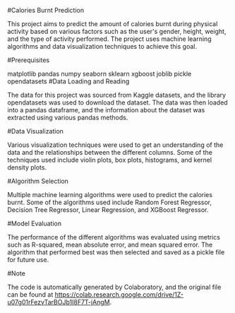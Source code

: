 #Calories Burnt Prediction
   
This project aims to predict the amount of calories burnt during physical activity based on various factors such as the user's gender, height, weight, and the type of activity performed. 
The project uses machine learning algorithms and data visualization techniques to achieve this goal.

#Prerequisites
 
matplotlib
pandas
numpy
seaborn
sklearn
xgboost
joblib
pickle
opendatasets
 #Data Loading and Reading
 
The data for this project was sourced from Kaggle datasets, and the library opendatasets was used to download the dataset. The data was then loaded into a pandas dataframe, and the information about the dataset was extracted using various pandas methods.

 #Data Visualization
 
Various visualization techniques were used to get an understanding of the data and the relationships between the different columns. Some of the techniques used include violin plots, box plots, histograms, and kernel density plots.

 #Algorithm Selection
 
Multiple machine learning algorithms were used to predict the calories burnt. Some of the algorithms used include Random Forest Regressor, Decision Tree Regressor, Linear Regression, and XGBoost Regressor.

 #Model Evaluation
 
The performance of the different algorithms was evaluated using metrics such as R-squared, mean absolute error, and mean squared error. The algorithm that performed best was then selected and saved as a pickle file for future use.

 #Note
 
The code is automatically generated by Colaboratory, and the original file can be found at https://colab.research.google.com/drive/1Z-u07g01rFezvTarBOJb1I8F7T-jAngM.
